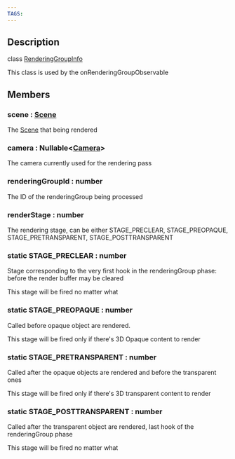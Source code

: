 ```yaml
---
TAGS:
---
```

## Description

class [RenderingGroupInfo](/classes/3.1/RenderingGroupInfo)

This class is used by the onRenderingGroupObservable

## Members

### scene : [Scene](/classes/3.1/Scene)

The [Scene](/classes/3.1/Scene) that being rendered

### camera : Nullable&lt;[Camera](/classes/3.1/Camera)&gt;

The camera currently used for the rendering pass

### renderingGroupId : number

The ID of the renderingGroup being processed

### renderStage : number

The rendering stage, can be either STAGE_PRECLEAR, STAGE_PREOPAQUE, STAGE_PRETRANSPARENT, STAGE_POSTTRANSPARENT

### static STAGE_PRECLEAR : number

Stage corresponding to the very first hook in the renderingGroup phase: before the render buffer may be cleared

This stage will be fired no matter what

### static STAGE_PREOPAQUE : number

Called before opaque object are rendered.

This stage will be fired only if there's 3D Opaque content to render

### static STAGE_PRETRANSPARENT : number

Called after the opaque objects are rendered and before the transparent ones

This stage will be fired only if there's 3D transparent content to render

### static STAGE_POSTTRANSPARENT : number

Called after the transparent object are rendered, last hook of the renderingGroup phase

This stage will be fired no matter what

